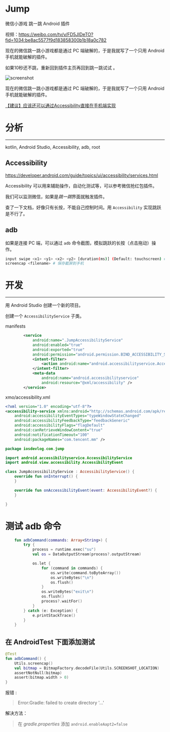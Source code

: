 # Jump
微信小游戏 跳一跳 Android 插件

视频：<https://weibo.com/tv/v/FD5JIDeTO?fid=1034:be8ac5577f9d183858300b1b18a0c782>

现在的微信跳一跳小游戏都是通过 PC 端破解的，于是我就写了一个只用 Android 手机就能破解的插件。

如果10秒还不跳，重新回到插件主页再回到跳一跳试试 。

![screenshot](https://upload-images.jianshu.io/upload_images/910914-3bb86889546e700b.png?imageMogr2/auto-orient/strip%7CimageView2/2/w/700)

现在的微信跳一跳小游戏都是通过 PC 端破解的，于是我就写了一个只用 Android 手机就能破解的插件。

[【建议】应该还可以通过Accessibility直接在手机端实现 ](https://github.com/iOSDevLog/JumpJump/issues/1)

# 分析
---

kotlin, Android Studio, Accessibility, adb, root

## Accessibility 

<https://developer.android.com/guide/topics/ui/accessibility/services.html>

Accessibility 可以用来辅助操作，自动化测试等，可以参考微信抢红包插件。

我们可以监测微信，如果是*跳一跳*界面就触发插件。

查了一下文档，好像只有长按，不能自己控制时间。用 `Accessibility` 实现跳跃是不行了。

## adb

如果是连接 PC 端，可以通过 `adb` 命令截图，模拟跳跃的长按（点击拖动）操作。

```bash
input swipe <x1> <y1> <x2> <y2> [duration(ms)] (Default: touchscreen) # 模拟长按
screencap <filename> # 保存截屏到手机
```

# 开发
---

用 Android Studio 创建一个新的项目。

创建一个 `AccessibilityService` 子类。

manifests

```xml
        <service
            android:name=".JumpAccessibilityService"
            android:enabled="true"
            android:exported="true"
            android:permission="android.permission.BIND_ACCESSIBILITY_SERVICE">
            <intent-filter>
                <action android:name="android.accessibilityservice.AccessibilityService" />
            </intent-filter>
            <meta-data
                android:name="android.accessibilityservice"
                android:resource="@xml/accessibility" />
        </service>
```

xmo/accessibility.xml

```xml
<?xml version="1.0" encoding="utf-8"?>
<accessibility-service xmlns:android="http://schemas.android.com/apk/res/android"
    android:accessibilityEventTypes="typeWindowStateChanged"
    android:accessibilityFeedbackType="feedbackGeneric"
    android:accessibilityFlags="flagDefault"
    android:canRetrieveWindowContent="true"
    android:notificationTimeout="100"
    android:packageNames="com.tencent.mm" />
```

```kotlin
package iosdevlog.com.jump

import android.accessibilityservice.AccessibilityService
import android.view.accessibility.AccessibilityEvent

class JumpAccessibilityService : AccessibilityService() {
    override fun onInterrupt() {
    }

    override fun onAccessibilityEvent(event: AccessibilityEvent?) {
    }

}
```

# 测试 adb 命令

```kotlin
    fun adbCommand(commands: Array<String>) {
        try {
            process = runtime.exec("su")
            val os = DataOutputStream(process?.outputStream)

            os.let {
                for (command in commands) {
                    os.write(command.toByteArray())
                    os.writeBytes("\n")
                    os.flush()
                }
                os.writeBytes("exit\n")
                os.flush()
                process?.waitFor()
            }
        } catch (e: Exception) {
            e.printStackTrace()
        }
    }
```

## 在 AndroidTest 下面添加测试

```kotlin
@Test
fun adbCommand() {
	Utils.screencap()
	val bitmap = BitmapFactory.decodeFile(Utils.SCREENSHOT_LOCATION)
	assertNotNull(bitmap)
	assert(bitmap.width > 0)
}
```

报错 :

> Error:Gradle: failed to create directory '...'

解决方法：

> 在 *gradle.properties* 添加 `android.enableAapt2=false`

